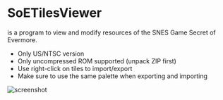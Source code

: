 # SoETilesViewer
is a program to view and modify resources of the SNES Game Secret of Evermore.

* Only US/NTSC version
* Only uncompressed ROM supported (unpack ZIP first)
* Use right-click on tiles to import/export
* Make sure to use the same palette when exporting and importing

![screenshot](../screenshots/v014-blocks.png "Blocks Tab")
